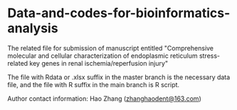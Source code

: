 # Data-and-codes-for-bioinformatics-analysis
The related file for submission of manuscript entitled "Comprehensive molecular and cellular characterization of endoplasmic reticulum stress-related key genes in renal ischemia/reperfusion injury"

The file with Rdata or .xlsx suffix in the master branch is the necessary data file, and the file with R suffix in the main branch is R script.

Author contact information: Hao Zhang (zhanghaodent@163.com)

